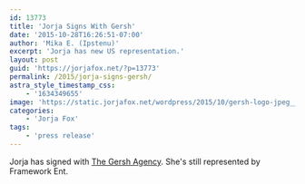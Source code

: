 ```yaml
---
id: 13773
title: 'Jorja Signs With Gersh'
date: '2015-10-28T16:26:51-07:00'
author: 'Mika E. (Ipstenu)'
excerpt: 'Jorja has new US representation.'
layout: post
guid: 'https://jorjafox.net/?p=13773'
permalink: /2015/jorja-signs-gersh/
astra_style_timestamp_css:
    - '1634349655'
image: 'https://static.jorjafox.net/wordpress/2015/10/gersh-logo-jpeg__111117003701.jpg'
categories:
    - 'Jorja Fox'
tags:
    - 'press release'
---
```


Jorja has signed with <a href="http://www.gershagency.com/">The Gersh Agency</a>. She's still represented by Framework Ent.